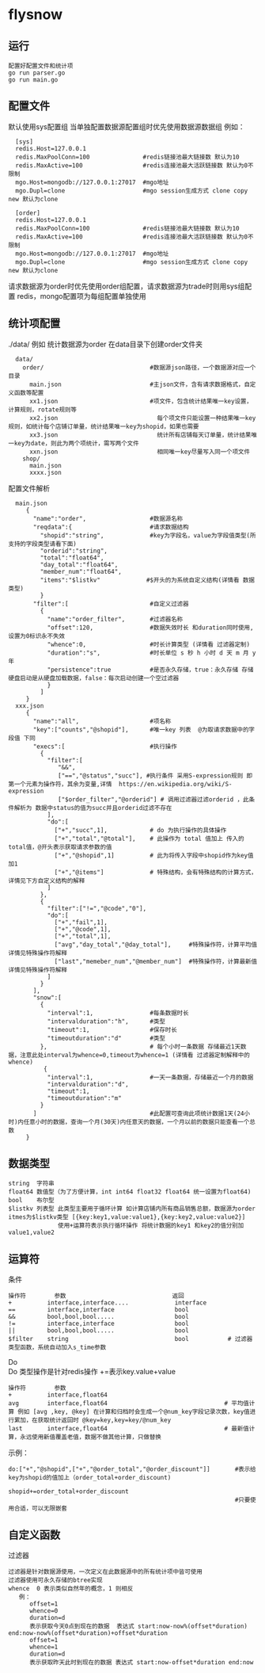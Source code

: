 # flysnow

## 运行
    配置好配置文件和统计项
    go run parser.go
    go run main.go

## 配置文件

  默认使用sys配置组
  当单独配置数据源配置组时优先使用数据源数据组
  例如：
  
      [sys]
      redis.Host=127.0.0.1
      redis.MaxPoolConn=100               #redis链接池最大链接数 默认为10
      redis.MaxActive=100                 #redis连接池最大活跃链接数 默认为0不限制
      mgo.Host=mongodb://127.0.0.1:27017  #mgo地址
      mgo.Dupl=clone                      #mgo session生成方式 clone copy new 默认为clone

      [order]
      redis.Host=127.0.0.1
      redis.MaxPoolConn=100               #redis链接池最大链接数 默认为10
      redis.MaxActive=100                 #redis连接池最大活跃链接数 默认为0不限制
      mgo.Host=mongodb://127.0.0.1:27017  #mgo地址
      mgo.Dupl=clone                      #mgo session生成方式 clone copy new 默认为clone
      
  请求数据源为order时优先使用order组配置，请求数据源为trade时则用sys组配置
  redis，mongo配置项为每组配置单独使用

## 统计项配置

  ./data/
  例如 统计数据源为order
  在data目录下创建order文件夹
  
      data/
        order/                              #数据源json路径，一个数据源对应一个目录
          main.json                         #主json文件，含有请求数据格式，自定义函数等配置
          xx1.json                          #项文件，包含统计结果唯一key设置，计算规则，rotate规则等
          xx2.json                            每个项文件只能设置一种结果唯一key规则，如统计每个店铺订单量，统计结果唯一key为shopid，如果也需要
          xx3.json                            统计所有店铺每天订单量，统计结果唯一key为date，则此为两个项统计，需写两个文件
          xxn.json                            相同唯一key尽量写入同一个项文件
        shop/
          main.json
          xxxx.json
  配置文件解析
   
      main.json
         {
           "name":"order",                  #数据源名称
           "reqdata":{                      #请求数据结构
             "shopid":"string",             #key为字段名，value为字段值类型(所支持的字段类型请看下面)
             "orderid":"string",
             "total":"float64",
             "day_total":"float64",
             "member_num":"float64",
             "items":"$listkv"             #$开头的为系统自定义结构(详情看 数据类型)
             }
           "filter":[                       #自定义过滤器
             {
               "name":"order_filter",       #过滤器名称
               "offset":120,                #数据失效时长 和duration同时使用,设置为0标识永不失效
               "whence":0,                  #时长计算类型 (详情看 过滤器定制)
               "duration":"s",              #时长单位 s 秒 h 小时 d 天 m 月 y 年
               "persistence":true           #是否永久存储，true：永久存储 存储硬盘启动是从硬盘加载数据，false：每次启动创建一个空过滤器
               }
             ]
         }
      xxx.json
         {
           "name":"all",                    #项名称
           "key":["counts","@shopid"],      #唯一key 列表  @为取请求数据中的字段值 下同
           "execs":[                        #执行操作
             {                              
               "filter":[
                  "&&",
                  ["==","@status","succ"], #执行条件 采用S-expression规则 即第一个元素为操作符，其余为变量,详情  https://en.wikipedia.org/wiki/S-expression
                  ["$order_filter","@orderid"] # 调用过滤器过滤orderid ，此条件解析为 数据中status的值为succ并且orderid过滤不存在
               ],
               "do":[                       
                 ["+","succ",1],            # do 为执行操作的具体操作 
                 ["+","total","@total"],    # 此操作为 total 值加上 传入的total值，@开头表示获取请求参数的值
                 ["+","@shopid",1]          # 此为将传入字段中shopid作为key值加1
                 ["+","@items"]             # 特殊结构，会有特殊结构的计算方式，详情见下方自定义结构的解释
               ]                            
             },                            
             {
               "filter":["!=","@code","0"],
               "do":[
                 ["+","fail",1],
                 ["+","@code",1],
                 ["+","total",1],
                 ["avg","day_total","@day_total"],     #特殊操作符，计算平均值 详情见特殊操作符解释
                 ["last","memeber_num","@member_num"]  #特殊操作符，计算最新值 详情见特殊操作符解释
               ]
             }
           ],
           "snow":[
             {
               "interval":1,                #每条数据时长
               "intervalduration":"h",      #类型
               "timeout":1,                 #保存时长
               "timeoutduration":"d"        #类型
             },                             # 每个小时一条数据 存储最近1天数据，注意此处interval为whence=0,timeout为whence=1 (详情看 过滤器定制解释中的whence)
              {
               "interval":1,                #一天一条数据，存储最近一个月的数据
               "intervalduration":"d",
               "timeout":1,
               "timeoutduration":"m"
             }
           ]                                #此配置可查询此项统计数据1天(24小时)内任意小时的数据，查询一个月(30天)内任意天的数据，一个月以前的数据只能查看一个总数
         }

## 数据类型

    string  字符串
    float64 数值型（为了方便计算，int int64 float32 float64 统一设置为float64)
    bool    布尔型
    $listkv 列表型 此类型主要用于循环计算 如计算店铺内所有商品销售总额，数据源为order itmes为$listkv类型 [{key:key1,value:value1},{key:key2,value:value2}]
                  使用+运算符表示执行循环操作 将统计数据的key1 和key2的值分别加value1,value2

##  运算符

  条件
  
    操作符        参数                              返回
    +          interface,interface....             interface
    ==         interface,interface                 bool
    &&         bool,bool,bool.....                 bool
    !=         interface,interface                 bool
    ||         bool,bool,bool.....                 bool
    $filter    string                              bool           # 过滤器类型函数，系统自动加入s_time参数

  Do                                                              
  Do 类型操作是针对redis操作 +=表示key.value+value
  
    操作符        参数                            
    +          interface,float64
    avg        interface,float64                                 # 平均值计算 例如 [avg ,key, @key] 在计算和归档时会生成一个@num_key字段记录次数，key值进行累加，在获取统计返回时 @key=key,key=key/@num_key
    last       interface,float64                                 # 最新值计算，永远使用新值覆盖老值，数据不做其他计算，只做替换

  示例：
  
    do:["+","@shopid",["+","@order_total","@order_discount"]]       #表示给key为shopid的值加上（order_total+order_discount)
                                                                         shopid+=order_total+order_discount
                                                                    #只要使用合适，可以无限嵌套

## 自定义函数

过滤器
    
    过滤器是针对数据源使用，一次定义在此数据源中的所有统计项中皆可使用
    过滤器使用可永久存储的btree实现
    whence  0 表示类似自然年的概念，1 则相反
       例：
          offset=1
          whence=0
          duration=d
          表示获取今天0点到现在的数据  表达式 start:now-now%(offset*duration) end:now-now%(offset*duration)+offset*duration
          offset=1
          whence=1
          duration=d
          表示获取昨天此时到现在的数据 表达式 start:now-offset*duration end:now
